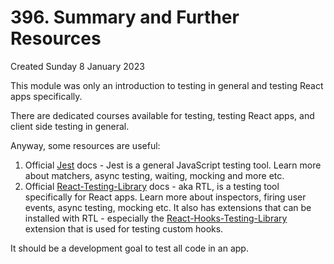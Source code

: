 # 396. Summary and Further Resources
Created Sunday 8 January 2023

This module was only an introduction to testing in general and testing React apps specifically.

There are dedicated courses available for testing, testing React apps, and client side testing in general.

Anyway, some resources are useful:
1. Official [Jest](https://jestjs.io/) docs - Jest is a general JavaScript testing tool. Learn more about matchers, async testing, waiting, mocking and more etc.
2. Official [React-Testing-Library](https://testing-library.com/docs/react-testing-library/intro) docs - aka RTL, is a testing tool specifically for React apps. Learn more about inspectors, firing user events, async testing, mocking etc. It also has extensions that can be installed with RTL - especially the [React-Hooks-Testing-Library](https://react-hooks-testing-library.com/) extension that is used for testing custom hooks.

It should be a development goal to test all code in an app.